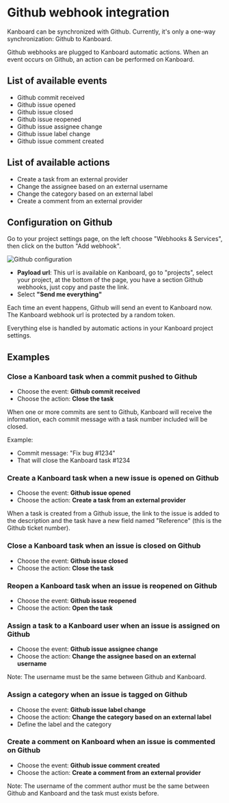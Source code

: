 Github webhook integration
==========================

Kanboard can be synchronized with Github.
Currently, it's only a one-way synchronization: Github to Kanboard.

Github webhooks are plugged to Kanboard automatic actions.
When an event occurs on Github, an action can be performed on Kanboard.

List of available events
------------------------

- Github commit received
- Github issue opened
- Github issue closed
- Github issue reopened
- Github issue assignee change
- Github issue label change
- Github issue comment created

List of available actions
-------------------------

- Create a task from an external provider
- Change the assignee based on an external username
- Change the category based on an external label
- Create a comment from an external provider

Configuration on Github
-----------------------

Go to your project settings page, on the left choose "Webhooks & Services", then click on the button "Add webhook".

![Github configuration](http://kanboard.net/screenshots/documentation/github-webhooks.png)

- **Payload url**: This url is available on Kanboard, go to "projects", select your project, at the bottom of the page, you have a section Github webhooks, just copy and paste the link.
- Select **"Send me everything"**

Each time an event happens, Github will send an event to Kanboard now.
The Kanboard webhook url is protected by a random token.

Everything else is handled by automatic actions in your Kanboard project settings.

Examples
--------

### Close a Kanboard task when a commit pushed to Github

- Choose the event: **Github commit received**
- Choose the action: **Close the task**

When one or more commits are sent to Github, Kanboard will receive the information, each commit message with a task number included will be closed.

Example:

- Commit message: "Fix bug #1234"
- That will close the Kanboard task #1234

### Create a Kanboard task when a new issue is opened on Github

- Choose the event: **Github issue opened**
- Choose the action: **Create a task from an external provider**

When a task is created from a Github issue, the link to the issue is added to the description and the task have a new field named "Reference" (this is the Github ticket number).

### Close a Kanboard task when an issue is closed on Github

- Choose the event: **Github issue closed**
- Choose the action: **Close the task**

### Reopen a Kanboard task when an issue is reopened on Github

- Choose the event: **Github issue reopened**
- Choose the action: **Open the task**

### Assign a task to a Kanboard user when an issue is assigned on Github

- Choose the event: **Github issue assignee change**
- Choose the action: **Change the assignee based on an external username**

Note: The username must be the same between Github and Kanboard.

### Assign a category when an issue is tagged on Github

- Choose the event: **Github issue label change**
- Choose the action: **Change the category based on an external label**
- Define the label and the category

### Create a comment on Kanboard when an issue is commented on Github

- Choose the event: **Github issue comment created**
- Choose the action: **Create a comment from an external provider**

Note: The username of the comment author must be the same between Github and Kanboard and the task must exists before.
